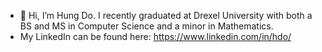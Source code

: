 - 👋 Hi, I’m Hung Do. I recently graduated at Drexel University with both a BS and MS in Computer Science and a minor in Mathematics.
- My LinkedIn can be found here: https://www.linkedin.com/in/hdo/
